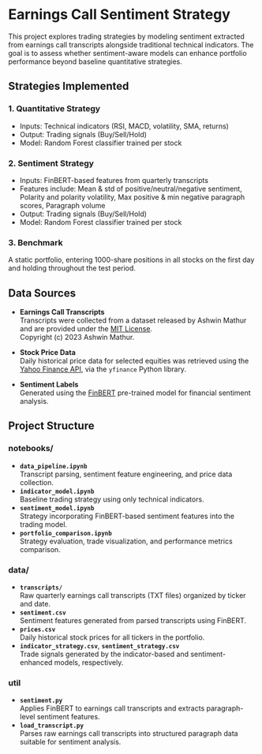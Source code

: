 # Earnings Call Sentiment Strategy

This project explores trading strategies by modeling sentiment extracted from earnings call transcripts alongside traditional technical indicators. The goal is to assess whether sentiment-aware models can enhance portfolio performance beyond baseline quantitative strategies.

## Strategies Implemented
### 1. Quantitative Strategy
- Inputs: Technical indicators (RSI, MACD, volatility, SMA, returns)
- Output: Trading signals (Buy/Sell/Hold)
- Model: Random Forest classifier trained per stock

### 2. Sentiment Strategy
- Inputs: FinBERT-based features from quarterly transcripts
- Features include: Mean & std of positive/neutral/negative sentiment, Polarity and polarity volatility, Max positive & min negative paragraph scores, Paragraph volume
- Output: Trading signals (Buy/Sell/Hold)
- Model: Random Forest classifier trained per stock
  
### 3. Benchmark
A static portfolio, entering 1000-share positions in all stocks on the first day and holding throughout the test period.

## Data Sources

- **Earnings Call Transcripts**  
  Transcripts were collected from a dataset released by Ashwin Mathur and are provided under the [MIT License](https://opensource.org/licenses/MIT).  
  Copyright (c) 2023 Ashwin Mathur.

- **Stock Price Data**  
  Daily historical price data for selected equities was retrieved using the [Yahoo Finance API](https://finance.yahoo.com/), via the `yfinance` Python library.

- **Sentiment Labels**  
  Generated using the [FinBERT](https://github.com/ProsusAI/finBERT) pre-trained model for financial sentiment analysis.



## Project Structure
### notebooks/

- **`data_pipeline.ipynb`**  
  Transcript parsing, sentiment feature engineering, and price data collection.
- **`indicator_model.ipynb`**  
  Baseline trading strategy using only technical indicators.
- **`sentiment_model.ipynb`**  
  Strategy incorporating FinBERT-based sentiment features into the trading model.
- **`portfolio_comparison.ipynb`**  
  Strategy evaluation, trade visualization, and performance metrics comparison.

### data/

- **`transcripts/`**  
  Raw quarterly earnings call transcripts (TXT files) organized by ticker and date.
- **`sentiment.csv`**  
  Sentiment features generated from parsed transcripts using FinBERT.
- **`prices.csv`**  
  Daily historical stock prices for all tickers in the portfolio.
- **`indicator_strategy.csv`**, **`sentiment_strategy.csv`**  
  Trade signals generated by the indicator-based and sentiment-enhanced models, respectively.

### util

- **`sentiment.py`**  
  Applies FinBERT to earnings call transcripts and extracts paragraph-level sentiment features.
- **`load_transcript.py`**  
  Parses raw earnings call transcripts into structured paragraph data suitable for sentiment analysis.
